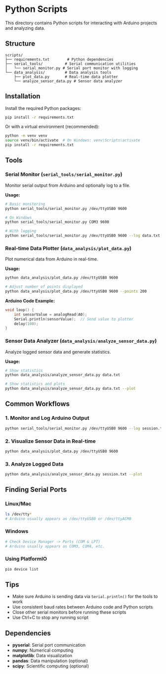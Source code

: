 # Python Scripts

This directory contains Python scripts for interacting with Arduino projects and analyzing data.

## Structure

```
scripts/
├── requirements.txt        # Python dependencies
├── serial_tools/          # Serial communication utilities
│   └── serial_monitor.py # Serial port monitor with logging
└── data_analysis/         # Data analysis tools
    ├── plot_data.py       # Real-time data plotter
    └── analyze_sensor_data.py # Sensor data analyzer
```

## Installation

Install the required Python packages:

```bash
pip install -r requirements.txt
```

Or with a virtual environment (recommended):

```bash
python -m venv venv
source venv/bin/activate  # On Windows: venv\Scripts\activate
pip install -r requirements.txt
```

## Tools

### Serial Monitor (`serial_tools/serial_monitor.py`)

Monitor serial output from Arduino and optionally log to a file.

**Usage:**
```bash
# Basic monitoring
python serial_tools/serial_monitor.py /dev/ttyUSB0 9600

# On Windows
python serial_tools/serial_monitor.py COM3 9600

# With logging
python serial_tools/serial_monitor.py /dev/ttyUSB0 9600 --log data.txt
```

### Real-time Data Plotter (`data_analysis/plot_data.py`)

Plot numerical data from Arduino in real-time.

**Usage:**
```bash
python data_analysis/plot_data.py /dev/ttyUSB0 9600

# Adjust number of points displayed
python data_analysis/plot_data.py /dev/ttyUSB0 9600 --points 200
```

**Arduino Code Example:**
```cpp
void loop() {
    int sensorValue = analogRead(A0);
    Serial.println(sensorValue);  // Send value to plotter
    delay(100);
}
```

### Sensor Data Analyzer (`data_analysis/analyze_sensor_data.py`)

Analyze logged sensor data and generate statistics.

**Usage:**
```bash
# Show statistics
python data_analysis/analyze_sensor_data.py data.txt

# Show statistics and plots
python data_analysis/analyze_sensor_data.py data.txt --plot
```

## Common Workflows

### 1. Monitor and Log Arduino Output

```bash
python serial_tools/serial_monitor.py /dev/ttyUSB0 9600 --log session.txt
```

### 2. Visualize Sensor Data in Real-time

```bash
python data_analysis/plot_data.py /dev/ttyUSB0 9600
```

### 3. Analyze Logged Data

```bash
python data_analysis/analyze_sensor_data.py session.txt --plot
```

## Finding Serial Ports

### Linux/Mac
```bash
ls /dev/tty*
# Arduino usually appears as /dev/ttyUSB0 or /dev/ttyACM0
```

### Windows
```bash
# Check Device Manager -> Ports (COM & LPT)
# Arduino usually appears as COM3, COM4, etc.
```

### Using PlatformIO
```bash
pio device list
```

## Tips

- Make sure Arduino is sending data via `Serial.println()` for the tools to work
- Use consistent baud rates between Arduino code and Python scripts
- Close other serial monitors before running these scripts
- Use Ctrl+C to stop any running script

## Dependencies

- **pyserial**: Serial port communication
- **numpy**: Numerical computing
- **matplotlib**: Data visualization
- **pandas**: Data manipulation (optional)
- **scipy**: Scientific computing (optional)
